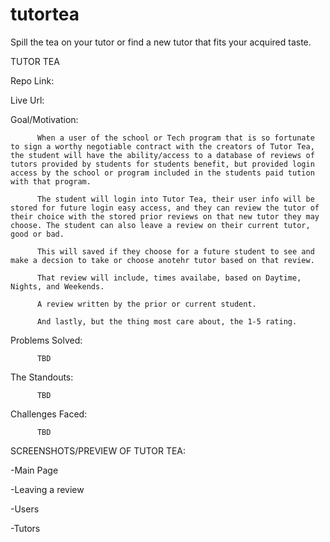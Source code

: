 # tutortea
Spill the tea on your tutor or find a new tutor that fits your acquired taste.


TUTOR TEA



Repo Link:

Live Url: 



Goal/Motivation:

          When a user of the school or Tech program that is so fortunate to sign a worthy negotiable contract with the creators of Tutor Tea, the student will have the ability/access to a database of reviews of tutors provided by students for students benefit, but provided login access by the school or program included in the students paid tution with that program.

          The student will login into Tutor Tea, their user info will be stored for future login easy access, and they can review the tutor of their choice with the stored prior reviews on that new tutor they may choose. The student can also leave a review on their current tutor, good or bad. 

          This will saved if they choose for a future student to see and make a decsion to take or choose anotehr tutor based on that review. 

          That review will include, times availabe, based on Daytime, Nights, and Weekends.

          A review written by the prior or current student. 

          And lastly, but the thing most care about, the 1-5 rating. 



Problems Solved:

          TBD



The Standouts:

          TBD
    

Challenges Faced:
          
        
          TBD




SCREENSHOTS/PREVIEW 
OF TUTOR TEA:


-Main Page
          <img src="">

-Leaving a review
          <img src="">

-Users
          <img src="">

-Tutors
          <img src="">